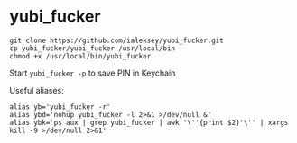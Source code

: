 # yubi_fucker

```
git clone https://github.com/ialeksey/yubi_fucker.git
cp yubi_fucker/yubi_fucker /usr/local/bin
chmod +x /usr/local/bin/yubi_fucker
```

Start `yubi_fucker -p` to save PIN in Keychain

Useful aliases:
```
alias yb='yubi_fucker -r'
alias ybd='nohup yubi_fucker -l 2>&1 >/dev/null &'
alias ybk='ps aux | grep yubi_fucker | awk '\''{print $2}'\'' | xargs kill -9 >/dev/null 2>&1'
```


